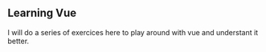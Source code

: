 ## Learning Vue

I will do a series of exercices here to play around with vue and understant it better.